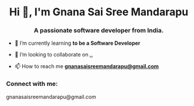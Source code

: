 <h1 align="center">Hi 👋, I'm Gnana Sai Sree Mandarapu</h1>
<h3 align="center">A passionate software developer from India.</h3>

- 🌱 I’m currently learning **to be a Software Developer**

- 👯 I’m looking to collaborate on [..](..)

- 📫 How to reach me **gnanasaisreemandarapu@gmail.com**

<h3 align="left">Connect with me:</h3>
<p>gnanasaisreemandarapu@gmail.com</p>
